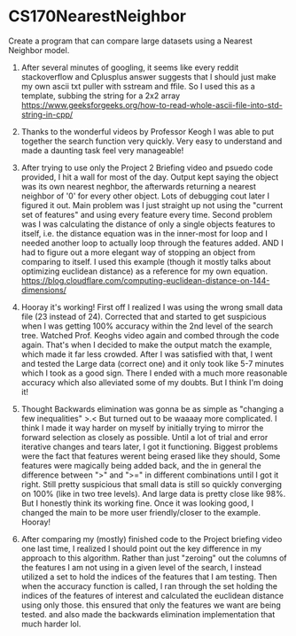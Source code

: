 # CS170NearestNeighbor
Create a program that can compare large datasets using a Nearest Neighbor model. 

1. After several minutes of googling, it seems like every reddit stackoverflow and Cplusplus answer suggests that I should just make my own ascii txt puller with sstream and ffile. So I used this as a template, subbing the string for a 2x2 array
https://www.geeksforgeeks.org/how-to-read-whole-ascii-file-into-std-string-in-cpp/

2. Thanks to the wonderful videos by Professor Keogh I was able to put together the search function very quickly. Very easy to understand and made a daunting task feel very manageable!

3. After trying to use only the Project 2 Briefing video and psuedo code provided, I hit a wall for most of the day. Output kept saying the object was its own nearest neghbor, the afterwards returning a nearest neighbor of '0' for every other object. Lots of debugging cout later I figured it out. Main problem was I just straight up not using the "current set of features" and using every feature every time. Second problem was I was calculating the distance of only a single objects features to itself, i.e. the distance equation was in the inner-most for loop and I needed another loop to actually loop through the features added. AND I had to figure out a more elegant way of stopping an object from comparing to itself. I used this example (though it mostly talks about optimizing euclidean distance) as a reference for my own equation. 
https://blog.cloudflare.com/computing-euclidean-distance-on-144-dimensions/

4. Hooray it's working! First off I realized I was using the wrong small data file (23 instead of 24). Corrected that and started to get suspicious when I was getting 100% accuracy within the 2nd level of the search tree. Watched Prof. Keoghs video again and combed through the code again. That's when I decided to make the output match the example, which made it far less crowded. After I was satisfied with that, I went and tested the Large data (correct one) and it only took like 5-7 minutes which I took as a good sign. There I ended with a much more reasonable accuracy which also alleviated some of my doubts. But I think I'm doing it!

5. Thought Backwards elimination was gonna be as simple as "changing a few inequalities" >.< But turned out to be waaaay more complicated. I think I made it way harder on myself by initially trying to mirror the forward selection as closely as possible. Until a lot of trial and error iterative changes and tears later, I got it functioning. Biggest problems were the fact that features werent being erased like they should, Some features were magically being added back, and the in general the difference between ">" and ">=" in different combinations until I got it right. Still pretty suspicious that small data is still so quickly converging on 100% (like in two tree levels). And large data is pretty close like 98%. But I honestly think its working fine. Once it was looking good, I changed the main to be more user friendly/closer to the example. Hooray!

6. After comparing my (mostly) finished code to the Project briefing video one last time, I realized I should point out the key difference in my approach to this algorithm. Rather than just "zeroing" out the columns of the features I am not using in a given level of the search, I instead utilized a set to hold the indices of the features that I am testing. Then when the accuracy function is called, I ran through the set holding the indices of the features of interest and calculated the euclidean distance using only those. this ensured that only the features we want are being tested. and also made the backwards elimination implementation that much harder lol.